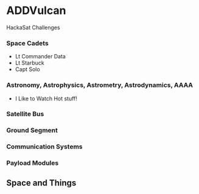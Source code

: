 # ADDVulcan
HackaSat Challenges 

### Space Cadets

- Lt Commander Data 
- Lt Starbuck 
- Capt Solo 
### Astronomy, Astrophysics, Astrometry, Astrodynamics, AAAA

- I Like to Watch Hot stuff! 

### Satellite Bus

### Ground Segment

### Communication Systems

### Payload Modules

## Space and Things
